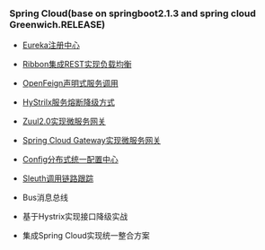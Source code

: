 ### Spring Cloud(base on springboot2.1.3 and spring cloud Greenwich.RELEASE)

* [Eureka注册中心](./eureka.md)

* [Ribbon集成REST实现负载均衡](./ribbon.md)

* [OpenFeign声明式服务调用](./feign.md)

* [HyStrilx服务熔断降级方式](./hystrix.md)

* [Zuul2.0实现微服务网关](./zuul.md)

* [Spring Cloud Gateway实现微服务网关](./gateway.md)

* [Config分布式统一配置中心](./config.md)

* [Sleuth调用链路跟踪](./sleuth.md)

* Bus消息总线

* 基于Hystrix实现接口降级实战

* 集成Spring Cloud实现统一整合方案